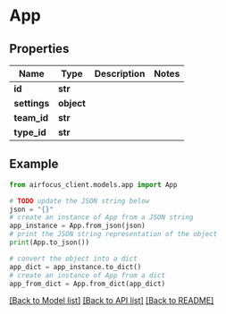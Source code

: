 # App


## Properties

Name | Type | Description | Notes
------------ | ------------- | ------------- | -------------
**id** | **str** |  | 
**settings** | **object** |  | 
**team_id** | **str** |  | 
**type_id** | **str** |  | 

## Example

```python
from airfocus_client.models.app import App

# TODO update the JSON string below
json = "{}"
# create an instance of App from a JSON string
app_instance = App.from_json(json)
# print the JSON string representation of the object
print(App.to_json())

# convert the object into a dict
app_dict = app_instance.to_dict()
# create an instance of App from a dict
app_from_dict = App.from_dict(app_dict)
```
[[Back to Model list]](../README.md#documentation-for-models) [[Back to API list]](../README.md#documentation-for-api-endpoints) [[Back to README]](../README.md)


